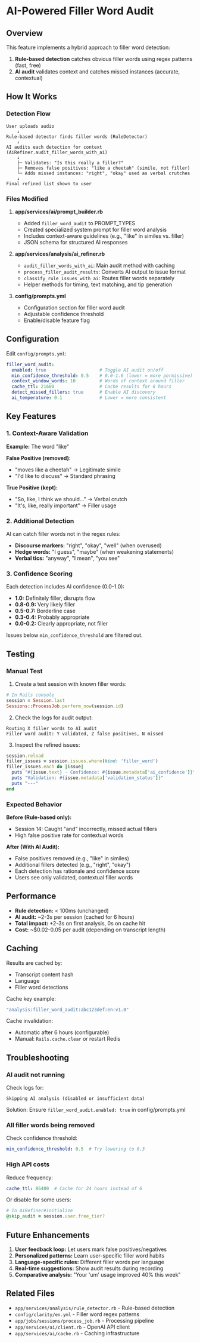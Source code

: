 # AI-Powered Filler Word Audit

## Overview

This feature implements a hybrid approach to filler word detection:
1. **Rule-based detection** catches obvious filler words using regex patterns (fast, free)
2. **AI audit** validates context and catches missed instances (accurate, contextual)

## How It Works

### Detection Flow

```
User uploads audio
    ↓
Rule-based detector finds filler words (RuleDetector)
    ↓
AI audits each detection for context (AiRefiner.audit_filler_words_with_ai)
    ↓
    ├─ Validates: "Is this really a filler?"
    ├─ Removes false positives: "like a cheetah" (simile, not filler)
    └─ Adds missed instances: "right", "okay" used as verbal crutches
    ↓
Final refined list shown to user
```

### Files Modified

1. **app/services/ai/prompt_builder.rb**
   - Added `filler_word_audit` to PROMPT_TYPES
   - Created specialized system prompt for filler word analysis
   - Includes context-aware guidelines (e.g., "like" in similes vs. filler)
   - JSON schema for structured AI responses

2. **app/services/analysis/ai_refiner.rb**
   - `audit_filler_words_with_ai`: Main audit method with caching
   - `process_filler_audit_results`: Converts AI output to issue format
   - `classify_rule_issues_with_ai`: Routes filler words separately
   - Helper methods for timing, text matching, and tip generation

3. **config/prompts.yml**
   - Configuration section for filler word audit
   - Adjustable confidence threshold
   - Enable/disable feature flag

## Configuration

Edit `config/prompts.yml`:

```yaml
filler_word_audit:
  enabled: true                    # Toggle AI audit on/off
  min_confidence_threshold: 0.5    # 0.0-1.0 (lower = more permissive)
  context_window_words: 10         # Words of context around filler
  cache_ttl: 21600                 # Cache results for 6 hours
  detect_missed_fillers: true      # Enable AI discovery
  ai_temperature: 0.1              # Lower = more consistent
```

## Key Features

### 1. Context-Aware Validation

**Example:** The word "like"

**False Positive (removed):**
- "moves like a cheetah" → Legitimate simile
- "I'd like to discuss" → Standard phrasing

**True Positive (kept):**
- "So, like, I think we should..." → Verbal crutch
- "It's, like, really important" → Filler usage

### 2. Additional Detection

AI can catch filler words not in the regex rules:
- **Discourse markers:** "right", "okay", "well" (when overused)
- **Hedge words:** "I guess", "maybe" (when weakening statements)
- **Verbal tics:** "anyway", "I mean", "you see"

### 3. Confidence Scoring

Each detection includes AI confidence (0.0-1.0):
- **1.0:** Definitely filler, disrupts flow
- **0.8-0.9:** Very likely filler
- **0.5-0.7:** Borderline case
- **0.3-0.4:** Probably appropriate
- **0.0-0.2:** Clearly appropriate, not filler

Issues below `min_confidence_threshold` are filtered out.

## Testing

### Manual Test

1. Create a test session with known filler words:
```ruby
# In Rails console
session = Session.last
Sessions::ProcessJob.perform_now(session.id)
```

2. Check the logs for audit output:
```
Routing X filler words to AI audit
Filler word audit: Y validated, Z false positives, N missed
```

3. Inspect the refined issues:
```ruby
session.reload
filler_issues = session.issues.where(kind: 'filler_word')
filler_issues.each do |issue|
  puts "#{issue.text} - Confidence: #{issue.metadata['ai_confidence']}"
  puts "Validation: #{issue.metadata['validation_status']}"
  puts "---"
end
```

### Expected Behavior

**Before (Rule-based only):**
- Session 14: Caught "and" incorrectly, missed actual fillers
- High false positive rate for contextual words

**After (With AI Audit):**
- False positives removed (e.g., "like" in similes)
- Additional fillers detected (e.g., "right", "okay")
- Each detection has rationale and confidence score
- Users see only validated, contextual filler words

## Performance

- **Rule detection:** < 100ms (unchanged)
- **AI audit:** ~2-3s per session (cached for 6 hours)
- **Total impact:** +2-3s on first analysis, 0s on cache hit
- **Cost:** ~$0.02-0.05 per audit (depending on transcript length)

## Caching

Results are cached by:
- Transcript content hash
- Language
- Filler word detections

Cache key example:
```ruby
"analysis:filler_word_audit:abc123def:en:v1.0"
```

Cache invalidation:
- Automatic after 6 hours (configurable)
- Manual: `Rails.cache.clear` or restart Redis

## Troubleshooting

### AI audit not running

Check logs for:
```
Skipping AI analysis (disabled or insufficient data)
```

Solution: Ensure `filler_word_audit.enabled: true` in config/prompts.yml

### All filler words being removed

Check confidence threshold:
```yaml
min_confidence_threshold: 0.5  # Try lowering to 0.3
```

### High API costs

Reduce frequency:
```yaml
cache_ttl: 86400  # Cache for 24 hours instead of 6
```

Or disable for some users:
```ruby
# In AiRefiner#initialize
@skip_audit = session.user.free_tier?
```

## Future Enhancements

1. **User feedback loop:** Let users mark false positives/negatives
2. **Personalized patterns:** Learn user-specific filler word habits
3. **Language-specific rules:** Different filler words per language
4. **Real-time suggestions:** Show audit results during recording
5. **Comparative analysis:** "Your 'um' usage improved 40% this week"

## Related Files

- `app/services/analysis/rule_detector.rb` - Rule-based detection
- `config/clarity/en.yml` - Filler word regex patterns
- `app/jobs/sessions/process_job.rb` - Processing pipeline
- `app/services/ai/client.rb` - OpenAI API client
- `app/services/ai/cache.rb` - Caching infrastructure

